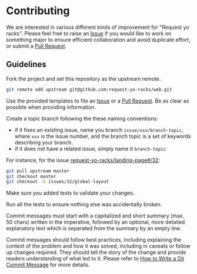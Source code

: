 # Contributing

We are interested in various different kinds of improvement for "Request yo racks". Please feel free to raise an
[Issue] if you would like to work on something major to ensure efficient collaboration and avoid duplicate effort,
or submit a [Pull Request].

## Guidelines

Fork the project and set this repository as the upstream remote.
```bash
git remote add upstream git@github.com:request-yo-racks/web.git
```

Use the provided templates to file an [Issue] or a [Pull Request]. Be as clear as possible when providing information.

Create a topic branch following the these naming conventions:
* if it fixes an existing issue, name you branch `issue/xxx/branch-topic`, where `xxx` is the issue number, and the branch topic is a set of keywords describing your branch.
* if it does not have a related issue, simply name it `branch-topic`

For instance, for the issue  [request-yo-racks/landing-page#/32](https://github.com/request-yo-racks/landing-page/issues/32):
```bash
git pull upstream master
git checkout master
git checkout -b issues/32/global-layout
```

Make sure you added tests to validate your changes.

Run all the tests to ensure nothing else was accidentally broken.

Commit messages must start with a capitalized and short summary (max. 50 chars) written in the imperative, followed by
an optional, more detailed explanatory text which is separated from the summary by an empty line.

Commit messages should follow best practices, including explaining the context of the problem and how it was solved,
including in caveats or follow up changes required. They should tell the story of the change and provide readers
understanding of what led to it. Please refer to [How to Write a Git Commit Message](http://chris.beams.io/posts/git-commit/) for more details.

[Issue]: (https://github.com/request-yo-racks/landing-page/issues)
[Pull Request]: (https://github.com/request-yo-racks/landing-page/pulls)
